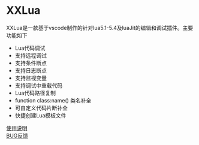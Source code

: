 # XXLua 
XXLua是一款基于vscode制作的针对lua5.1-5.4及luaJit的编辑和调试插件。主要功能如下
- Lua代码调试
- 支持远程调试
- 支持条件断点
- 支持日志断点
- 支持监视变量
- 支持调试中重载代码
- Lua代码路径复制
- function class:name() 类名补全
- 可自定义代码片断补全
- 快捷创建Lua模板文件

[使用说明](https://www.showdoc.com.cn/XXLua/7704782472938984)  
[BUG反馈](https://github.com/qweyouke/XXLua-for-VSCode/issues)